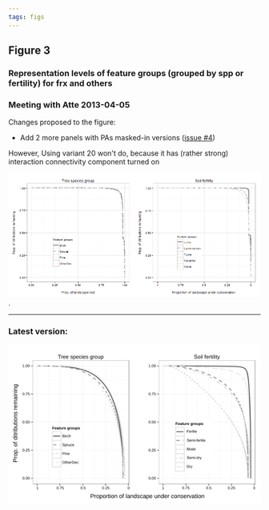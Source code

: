```yaml
---
tags: figs
---
```


## Figure 3 
### Representation levels of feature groups (grouped by spp or fertility) for frx and others

### Meeting with Atte 2013-04-05

Changes proposed to the figure:
* Add 2 more panels with PAs masked-in versions ([issue #4](https://github.com/jlehtoma/validityms/issues/4))

However, Using variant 20 won't do, because it has (rather strong) interaction connectivity component turned on

![alternative version of Fig3](../figs/Fig3_variant20.png).

----
### Latest version:

![fig3](../figs/Fig3_w600.png)
